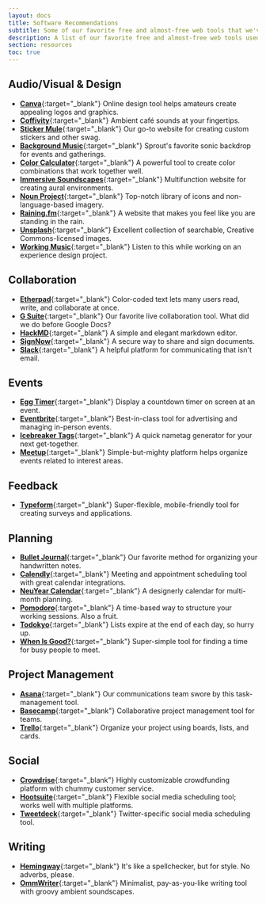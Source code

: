 ```yaml
---
layout: docs
title: Software Recommendations
subtitle: Some of our favorite free and almost-free web tools that we've used to support our work over the years.
description: A list of our favorite free and almost-free web tools used to support Sprout's work over the years. Useful for people who are similarly won over by elegant web-based solutions to practical challenges.
section: resources
toc: true
---
```


## Audio/Visual & Design

* [**Canva**](https://www.canva.com/){:target="_blank"} Online design tool helps amateurs create appealing logos and graphics.
* [**Coffivity**](https://coffitivity.com/){:target="_blank"} Ambient café sounds at your fingertips.
* [**Sticker Mule**](https://www.stickermule.com/){:target="_blank"} Our go-to website for creating custom stickers and other swag.
* [**Background Music**](https://open.spotify.com/album/5NSuwmUSjSWCRSSTCZWhIP?si=nGZZ1UvmRrObKD8shysC7Q){:target="_blank"} Sprout's favorite sonic backdrop for events and gatherings.
* [**Color Calculator**](http://paletton.com/){:target="_blank"} A powerful tool to create color combinations that work together well.
* [**Immersive Soundscapes**](http://defonic.com/){:target="_blank"} Multifunction website for creating aural environments.
* [**Noun Project**](https://thenounproject.com){:target="_blank"} Top-notch library of icons and non-language-based imagery.
* [**Raining.fm**](https://raining.fm/){:target="_blank"} A website that makes you feel like you are standing in the rain.
* [**Unsplash**](https://unsplash.com/){:target="_blank"} Excellent collection of searchable, Creative Commons-licensed images.
* [**Working Music**](https://soundcloud.com/birdfeeder/jurassic-park-theme-1000-slower){:target="_blank"} Listen to this while working on an experience design project.

## Collaboration

* [**Etherpad**](http://etherpad.org/){:target="_blank"} Color-coded text lets many users read, write, and collaborate at once.
* [**G Suite**](https://gsuite.google.com/){:target="_blank"} Our favorite live collaboration tool. What did we do before Google Docs?
* [**HackMD**](http://hackmd.io/){:target="_blank"} A simple and elegant markdown editor.
* [**SignNow**](https://www.signnow.com/){:target="_blank"} A secure way to share and sign documents.
* [**Slack**](https://slack.com/){:target="_blank"} A helpful platform for communicating that isn't email.

## Events

* [**Egg Timer**](http://e.ggtimer.com/){:target="_blank"} Display a countdown timer on screen at an event.
* [**Eventbrite**](http://eventbrite.com/){:target="_blank"} Best-in-class tool for advertising and managing in-person events.
* [**Icebreaker Tags**](http://www.icebreakertags.com/){:target="_blank"} A quick nametag generator for your next get-together.
* [**Meetup**](https://www.meetup.com/){:target="_blank"} Simple-but-mighty platform helps organize events related to interest areas.

## Feedback

* [**Typeform**](https://www.typeform.com/){:target="_blank"} Super-flexible, mobile-friendly tool for creating surveys and applications.

## Planning

* [**Bullet Journal**](http://bulletjournal.com/get-started/){:target="_blank"} Our favorite method for organizing your handwritten notes.
* [**Calendly**](https://calendly.com){:target="_blank"} Meeting and appointment scheduling tool with great calendar integrations.
* [**NeuYear Calendar**](https://www.neuyear.net/){:target="_blank"} A designerly calendar for multi-month planning.
* [**Pomodoro**](https://francescocirillo.com/pages/pomodoro-technique){:target="_blank"} A time-based way to structure your working sessions. Also a fruit.
* [**Todokyo**](http://todokyo.com/){:target="_blank"} Lists expire at the end of each day, so hurry up.
* [**When Is Good?**](http://whenisgood.net/Create){:target="_blank"} Super-simple tool for finding a time for busy people to meet.

## Project Management

* [**Asana**](https://asana.com/){:target="_blank"} Our communications team swore by this task-management tool.
* [**Basecamp**](https://basecamp.com/){:target="_blank"} Collaborative project management tool for teams.
* [**Trello**](https://trello.com/){:target="_blank"} Organize your project using boards, lists, and cards.

## Social

* [**Crowdrise**](https://www.crowdrise.com/){:target="_blank"} Highly customizable crowdfunding platform with chummy customer service.
* [**Hootsuite**](https://hootsuite.com/){:target="_blank"} Flexible social media scheduling tool; works well with multiple platforms.
* [**Tweetdeck**](https://tweetdeck.twitter.com/){:target="_blank"} Twitter-specific social media scheduling tool.

## Writing
* [**Hemingway**](http://www.hemingwayapp.com/){:target="_blank"} It's like a spellchecker, but for style. No adverbs, please.
* [**OmmWriter**](https://ommwriter.com/){:target="_blank"} Minimalist, pay-as-you-like writing tool with groovy ambient soundscapes.
